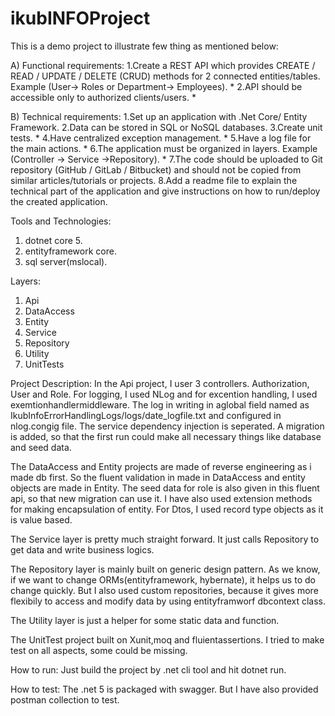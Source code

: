 # ikubINFOProject

This is a demo project to illustrate few thing as mentioned below:

A) Functional requirements:
    1.Create a REST API which provides CREATE / READ / UPDATE / DELETE (CRUD) methods for 2 connected entities/tables. Example (User-> Roles or Department-> Employees). *
    2.API should be accessible only to authorized clients/users. *
    
B) Technical requirements:
    1.Set up an application with .Net Core/ Entity Framework.
    2.Data can be stored in SQL or NoSQL databases.
    3.Create unit tests. *
    4.Have centralized exception management. *
    5.Have a log file for the main actions. *
    6.The application must be organized in layers. Example (Controller -> Service ->Repository). *
    7.The code should be uploaded to Git repository (GitHub / GitLab / Bitbucket) and should not be copied from similar articles/tutorials or projects.
    8.Add a readme file to explain the technical part of the application and give instructions on how to run/deploy the created application.

Tools and Technologies: 
 1. dotnet core 5.
 2. entityframework core.
 3. sql server(mslocal).

Layers:
 1. Api
 2. DataAccess
 3. Entity
 4. Service
 5. Repository
 6. Utility
 7. UnitTests

Project Description:
In the Api project, I user 3 controllers. Authorization, User and Role. For logging, I used NLog and for excention handling, I used exemtionhandlermiddleware. The log in writing in aglobal field named as IkubInfoErrorHandlingLogs/logs/date_logfile.txt and configured in nlog.congig file.
The service dependency injection is seperated. A migration is added, so that the first run could make all necessary things like database and seed data.

The DataAccess and Entity projects are made of reverse engineering as i made db first. So the fluent validation  in made in DataAccess and entity objects are made in Entity.
The seed data for role is also given in this fluent api, so that new migration can use it.
I have also used extension methods for making encapsulation of entity. For Dtos, I used record type objects as it is value based.

The Service layer is pretty much straight forward. It just calls Repository to get data and write business logics.

The Repository layer is mainly built on generic design pattern. As we know, if we want to change ORMs(entityframework, hybernate), it helps us to do change quickly.
But I also used custom repositories, because it gives more flexibily to access and modify data by using entityframworf dbcontext class.

The Utility layer is just a helper for some static data and function.

The UnitTest project built on Xunit,moq and fluientassertions. I tried to make test on all aspects, some could be missing.


How to run:
Just build the project by .net cli tool and hit dotnet run.

How to test:
The .net 5 is packaged with swagger. But I have also provided postman collection to test. 





